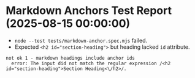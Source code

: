 # Markdown Anchors Test Report (2025-08-15 00:00:00)

- `node --test tests/markdown-anchor.spec.mjs` failed.
- Expected `<h2 id="section-heading">` but heading lacked `id` attribute.

```
not ok 1 - markdown headings include anchor ids
  error: The input did not match the regular expression /<h2 id="section-heading">Section Heading<\/h2>/.
```
